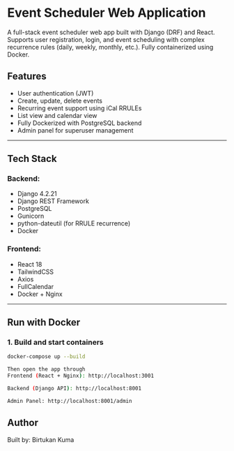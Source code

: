 # Event Scheduler Web Application

A full-stack event scheduler web app built with Django (DRF) and React. Supports user registration, login, and event scheduling with complex recurrence rules (daily, weekly, monthly, etc.). Fully containerized using Docker.

## Features

- User authentication (JWT)
- Create, update, delete events
- Recurring event support using iCal RRULEs
- List view and calendar view
- Fully Dockerized with PostgreSQL backend
- Admin panel for superuser management

---

## Tech Stack

### Backend:
- Django 4.2.21
- Django REST Framework
- PostgreSQL
- Gunicorn
- python-dateutil (for RRULE recurrence)
- Docker

### Frontend:
- React 18
- TailwindCSS
- Axios
- FullCalendar
- Docker + Nginx

---
## Run with Docker

### 1. Build and start containers

```bash
docker-compose up --build

Then open the app through
Frontend (React + Nginx): http://localhost:3001

Backend (Django API): http://localhost:8001

Admin Panel: http://localhost:8001/admin
```
## Author
Built by: Birtukan Kuma

